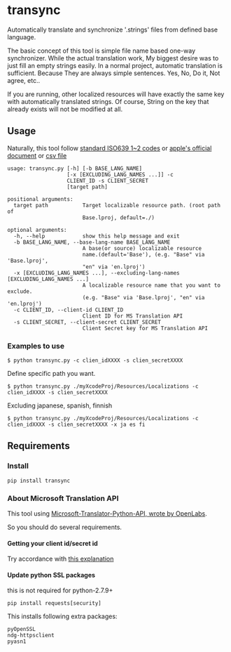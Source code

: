 # transync
Automatically translate and synchronize '.strings' files from defined base language.

The basic concept of this tool is simple file name based one-way synchronizer.
While the actual translation work, My biggest desire was to just fill an empty strings easily.
In a normal project, automatic translation is sufficient. Because They are always simple sentences. Yes, No, Do it, Not agree, etc..

If you are running, other localized resources will have exactly the same key with automatically translated strings. Of course, String on the key that already exists will not be modified at all.

## Usage

Naturally, this tool follow [standard ISO639 1~2 codes](http://www.loc.gov/standards/iso639-2/php/English_list.php) or [apple's official document](https://developer.apple.com/library/ios/documentation/MacOSX/Conceptual/BPInternational/LanguageandLocaleIDs/LanguageandLocaleIDs.html) or [csv file](https://gist.github.com/pjc-is/49971b36db38fdeae6fc)

```
usage: transync.py [-h] [-b BASE_LANG_NAME]
                   [-x [EXCLUDING_LANG_NAMES ...]] -c
                   CLIENT_ID -s CLIENT_SECRET
                   [target path]

positional arguments:
  target path           Target localizable resource path. (root path of
                        Base.lproj, default=./)

optional arguments:
  -h, --help            show this help message and exit
  -b BASE_LANG_NAME, --base-lang-name BASE_LANG_NAME
                        A base(or source) localizable resource
                        name.(default='Base'), (e.g. "Base" via 'Base.lproj',
                        "en" via 'en.lproj')
  -x [EXCLUDING_LANG_NAMES ...], --excluding-lang-names [EXCLUDING_LANG_NAMES ...]
                        A localizable resource name that you want to exclude.
                        (e.g. "Base" via 'Base.lproj', "en" via 'en.lproj')
  -c CLIENT_ID, --client-id CLIENT_ID
                        Client ID for MS Translation API
  -s CLIENT_SECRET, --client-secret CLIENT_SECRET
                        Client Secret key for MS Translation API
```

### Examples to use
```
$ python transync.py -c clien_idXXXX -s clien_secretXXXX
```

Define specific path you want.
```
$ python transync.py ./myXcodeProj/Resources/Localizations -c clien_idXXXX -s clien_secretXXXX
```

Excluding japanese, spanish, finnish
```
$ python transync.py ./myXcodeProj/Resources/Localizations -c clien_idXXXX -s clien_secretXXXX -x ja es fi
```


## Requirements

### Install

```
pip install transync
```

### About Microsoft Translation API

This tool using [Microsoft-Translator-Python-API, wrote by OpenLabs](https://github.com/openlabs/Microsoft-Translator-Python-API).

So you should do several requirements.

#### Getting your client id/secret id

Try accordance with [this explanation](https://github.com/openlabs/Microsoft-Translator-Python-API#registering-your-application)

#### Update python SSL packages

this is not required for python-2.7.9+

```shell
pip install requests[security]
```
This installs following extra packages:
```
pyOpenSSL
ndg-httpsclient
pyasn1
```


